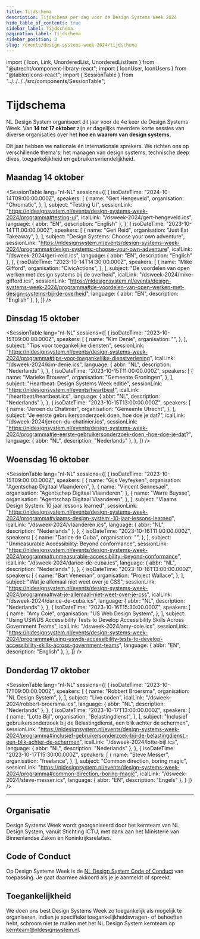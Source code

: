 ```yaml
---
title: Tijdschema
description: Tijdschema per dag voor de Design Systems Week 2024
hide_table_of_contents: true
sidebar_label: Tijdschema
pagination_label: Tijdschema
sidebar_position: 3
slug: /events/design-systems-week-2024/tijdschema
---
```


import { Icon, Link, UnorderedList, UnorderedListItem } from "@utrecht/component-library-react";
import { IconUser, IconUsers } from "@tabler/icons-react";
import { SessionTable } from "../../../../src/components/SessionTable";

# Tijdschema

NL Design System organiseert dit jaar voor de 4e keer de Design Systems Week. Van **14 tot 17 oktober** zijn er dagelijks meerdere korte sessies van diverse organisaties over het **hoe en waarom van design systems**.

Dit jaar hebben we nationale én internationale sprekers. We richten ons op verschillende thema's: het managen van design systems, technische deep dives, toegankelijkheid en gebruikersvriendelijkheid.

## Maandag 14 oktober

<SessionTable
lang="nl-NL"
sessions={[
{
isoDateTime: "2024-10-14T09:00:00.000Z",
speakers: [
{
name: "Gert Hengeveld",
organisation: "Chromatic",
},
],
subject: "Testing UI",
sessionLink: "https://nldesignsystem.nl/events/design-systems-week-2024/programma#testing-ui",
icalLink: "/dsweek-2024/gert-hengeveld.ics",
language: { abbr: "EN", description: "English" },
},
{
isoDateTime: "2023-10-14T11:00:00.000Z",
speakers: [
{
name: "Geri Reid",
organisation: "Just Eat Takeaway",
},
],
subject: "Design Systems: Choose your own adventure",
sessionLink: "https://nldesignsystem.nl/events/design-systems-week-2024/programma#design-systems:-choose-your-own-adventure",
icalLink: "/dsweek-2024/geri-reid.ics",
language: { abbr: "EN", description: "English" },
},
{
isoDateTime: "2023-10-14T14:30:00.000Z",
speakers: [
{
name: "Mike Gifford",
organisation: "CivicActions",
},
],
subject: "De voordelen van open werken met design systems bij de overheid",
icalLink: "/dsweek-2024/mike-gifford.ics",
sessionLink: "https://nldesignsystem.nl/events/design-systems-week-2024/programma#de-voordelen-van-open-werken-met-design-systems-bij-de-overheid",
language: { abbr: "EN", description: "English" },
},
]}
/>

## Dinsdag 15 oktober

<SessionTable
lang="nl-NL"
sessions={[
{
isoDateTime: "2023-10-15T09:00:00.000Z",
speakers: [
{
name: "Kim Denie",
organisation: "",
},
],
subject: "Tips voor toegankelijke diensten",
sessionLink: "https://nldesignsystem.nl/events/design-systems-week-2024/programma#tips-voor-toegankelijke-dienstverlening",
icalLink: "/dsweek-2024/kim-denie.ics",
language: { abbr: "NL", description: "Nederlands" },
},
{
isoDateTime: "2023-10-15T11:00:00.000Z",
speakers: [
{
name: "Marieke Brouwer",
organisation: "Gemeente Groningen",
},
],
subject: "Heartbeat: Design Systems Week editie",
sessionLink: "https://nldesignsystem.nl/events/heartbeat",
icalLink: "/heartbeat/heartbeat.ics",
language: { abbr: "NL", description: "Nederlands" },
},
{
isoDateTime: "2023-10-15T13:00:00.000Z",
speakers: [
{
name: "Jeroen du Chatinier",
organisation: "Gemeente Utrecht",
},
],
subject: "Je eerste gebruikersonderzoek doen, hoe doe je dat?",
icalLink: "/dsweek-2024/jeroen-du-chatinier.ics",
sessionLink: "https://nldesignsystem.nl/events/design-systems-week-2024/programma#je-eerste-gebruikersonderzoek-doen,-hoe-doe-je-dat?",
language: { abbr: "NL", description: "Nederlands" },
},
]}
/>

## Woensdag 16 oktober

<SessionTable
lang="nl-NL"
sessions={[
{
isoDateTime: "2023-10-15T09:00:00.000Z",
speakers: [
{
name: "Gijs Veyfeyken",
organisation: "Agentschap Digitaal Vlaanderen",
},
{
name: "Vincent Sennesael",
organisation: "Agentschap Digitaal Vlaanderen",
},
{
name: "Warre Buysse",
organisation: "Agentschap Digitaal Vlaanderen",
},
],
subject: "Vlaams Design System: 10 jaar lessons learned",
sessionLink: "https://nldesignsystem.nl/events/design-systems-week-2024/programma#vlaams-design-system:-10-jaar-lessons-learned",
icalLink: "/dsweek-2024/vlaanderen.ics",
language: { abbr: "NL", description: "Nederlands" },
},
{
isoDateTime: "2023-10-16T11:00:00.000Z",
speakers: [
{
name: "Darice de Cuba",
organisation: "",
},
],
subject: "Unmeasurable Accessibility: Beyond conformance",
sessionLink: "https://nldesignsystem.nl/events/design-systems-week-2024/programma#unmeasurable-accessibility:-beyond-conformance",
icalLink: "/dsweek-2024/darice-de-cuba.ics",
language: { abbr: "NL", description: "Nederlands" },
},
{
isoDateTime: "2023-10-16T13:00:00.000Z",
speakers: [
{
name: "Bart Veneman",
organisation: "Project Wallace",
},
],
subject: "Wat je allemaal niet weet over je CSS",
sessionLink: "https://nldesignsystem.nl/events/design-systems-week-2024/programma#wat-je-allemaal-niet-weet-over-je-css",
icalLink: "/dsweek-2024/darice-de-cuba.ics",
language: { abbr: "NL", description: "Nederlands" },
},
{
isoDateTime: "2023-10-16T15:30:00.000Z",
speakers: [
{
name: "Amy Cole",
organisation: "US Web Design System",
},
],
subject: "Using USWDS Accessibility Tests to Develop Accessibility Skills Across Government Teams",
icalLink: "/dsweek-2024/amy-cole.ics",
sessionLink: "https://nldesignsystem.nl/events/design-systems-week-2024/programma#using-uswds-accessibility-tests-to-develop-accessibility-skills-across-government-teams",
language: { abbr: "EN", description: "English" },
},
]}
/>

## Donderdag 17 oktober

<SessionTable
lang="nl-NL"
sessions={[
{
isoDateTime: "2023-10-17T09:00:00.000Z",
speakers: [
{
name: "Robbert Broersma",
organisation: "NL Design System",
},
],
subject: "Live coden",
icalLink: "/dsweek-2024/robbert-broersma.ics",
language: { abbr: "NL", description: "Nederlands" },
},
{
isoDateTime: "2023-10-17T13:00:00.000Z",
speakers: [
{
name: "Lotte Bijl",
organisation: "Belastingdienst",
},
],
subject: "Inclusief gebruikersonderzoek bij de Belastingdienst, een blik achter de schermen",
sessionLink: "https://nldesignsystem.nl/events/design-systems-week-2024/programma#inclusief-gebruikersonderzoek-bij-de-belastingdienst,-een-blik-achter-de-schermen",
icalLink: "/dsweek-2024/lotte-bijl.ics",
language: { abbr: "NL", description: "Nederlands" },
},
{
isoDateTime: "2023-10-17T15:30:00.000Z",
speakers: [
{
name: "Steve Messer",
organisation: "freelance",
},
],
subject: "Common direction, boring magic",
sessionLink: "https://nldesignsystem.nl/events/design-systems-week-2024/programma#common-direction,-boring-magic",
icalLink: "/dsweek-2024/steve-messer.ics",
language: { abbr: "EN", description: "Engels" },
}
]}
/>

<hr></hr>

## Organisatie

Design Systems Week wordt georganiseerd door het kernteam van NL Design System, vanuit Stichting ICTU, met dank aan het Ministerie van Binnenlandse Zaken en Koninkrijksrelaties.

## Code of Conduct

Op Design Systems Week is de [NL Design System Code of Conduct](https://github.com/nl-design-system/.github/blob/main/CODE_OF_CONDUCT.nl.md) van toepassing. Je gaat daarmee akkoord als je je aanmeldt of spreekt.

## Toegankelijkheid

We doen ons best Design Systems Week zo toegankelijk als mogelijk te organiseren. Indien je specifieke toegankelijkheidsvragen- of behoeften hebt, schroom niet te mailen met het NL Design System kernteam op [kernteam@nldesignsystem.nl](mailto:kernteam@nldesignsystem.nl).
